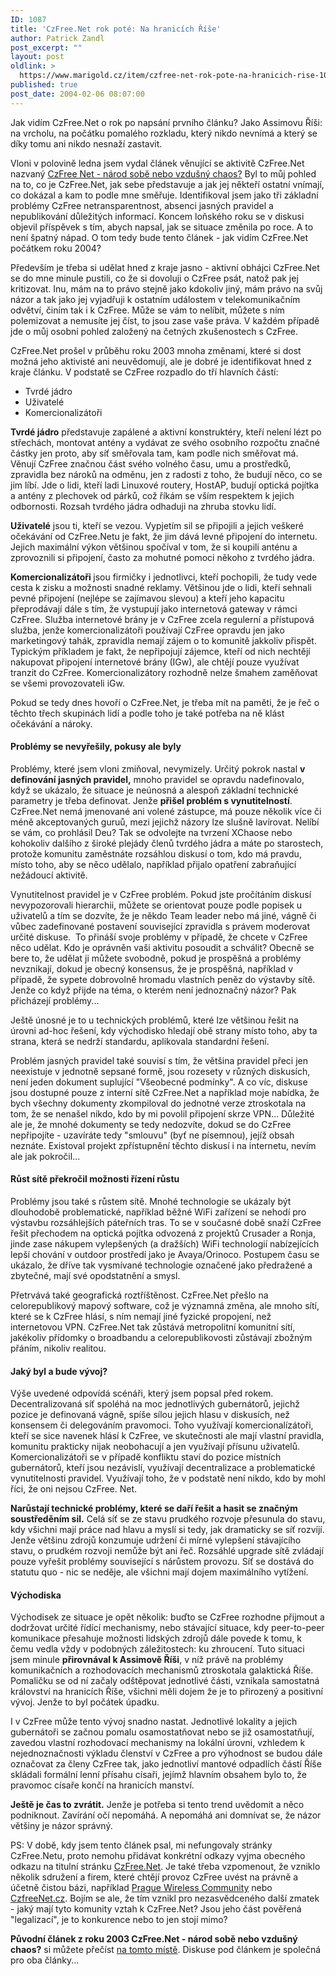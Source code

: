 ```yaml
---
ID: 1087
title: 'CzFree.Net rok poté: Na hranicích Říše'
author: Patrick Zandl
post_excerpt: ""
layout: post
oldlink: >
  https://www.marigold.cz/item/czfree-net-rok-pote-na-hranicich-rise-1087
published: true
post_date: 2004-02-06 08:07:00
---
```

Jak vidím CzFree.Net o rok po napsání prvního článku? Jako Assimovu Říši: na vrcholu, na počátku pomalého rozkladu, který nikdo nevnímá a který se díky tomu ani nikdo nesnaží zastavit.<!--more--><p>
Vloni v polovině ledna jsem vydal článek věnující se aktivitě CzFree.Net nazvaný <A href="/trh/czfree030112.html">CzFree Net - národ sobě nebo vzdušný chaos?</A> Byl to můj pohled na to, co je CzFree.Net, jak sebe představuje a jak jej někteří ostatní vnímají, co dokázal a kam to podle mne směřuje. Identifikoval jsem jako tři základní problémy CzFree netransparentnost, absenci jasných pravidel a nepublikování důležitých informací. Koncem loňského roku se v diskusi objevil příspěvek s tím, abych napsal, jak se situace změnila po roce. A to není špatný nápad. O tom tedy bude tento článek - jak vidím CzFree.Net počátkem roku 2004?</p>

<p>
Především je třeba si udělat hned z kraje jasno - aktivní obhájci CzFree.Net se do mne minule pustili, co že si dovoluji o CzFree psát, natož pak jej kritizovat. Inu, mám na to právo stejně jako kdokoliv jiný, mám právo na svůj názor a tak jako jej vyjadřuji k ostatním událostem v telekomunikačním odvětví, činím tak i k CzFree. Může se vám to nelíbit, můžete s ním polemizovat a nemusíte jej číst, to jsou zase vaše práva. V každém případě jde o můj osobní pohled založený na četných zkušenostech s CzFree.</p>

<p>
CzFree.Net prošel v průběhu roku 2003 mnoha změnami, které si dost možná jeho aktivisté ani neuvědomují, ale je dobré je identifikovat hned z kraje článku. V podstatě se CzFree rozpadlo do tří hlavních částí:</p>

<UL>
<LI>Tvrdé jádro</LI>
<LI>Uživatelé</LI>
<LI>Komercionalizátoři</LI></UL>
<p>
<STRONG>Tvrdé jádro</STRONG> představuje zapálené a aktivní konstruktéry, kteří nelení lézt po střechách, montovat antény a vydávat ze svého osobního rozpočtu značné částky jen proto, aby síť směřovala tam, kam podle nich směřovat má. Věnují CzFree značnou část svého volného času, umu a prostředků, zpravidla bez nároků na odměnu, jen z radosti z toho, že budují něco, co se jim líbí. Jde o lidi, kteří ladi Linuxové routery, HostAP, budují optická pojítka a antény z plechovek od párků, což říkám se vším respektem k jejich odbornosti. Rozsah tvrdého jádra odhaduji na zhruba stovku lidí. </p>

<p>
<STRONG>Uživatelé</STRONG> jsou ti, kteří se vezou. Vypjetím sil se připojili a jejich veškeré očekávání od CzFree.Netu je fakt, že jim dává levné připojení do internetu. Jejich maximální výkon většinou spočíval v tom, že si koupili anténu a zprovoznili si připojení, často za mohutné pomoci někoho z tvrdého jádra.&#160;&#160; </p>

<p>
<STRONG>Komercionalizátoři </STRONG>jsou firmičky i jednotlivci, kteří pochopili, že tudy vede cesta k zisku a možnosti snadné reklamy. Většinou jde o lidi, kteří sehnali pevné připojení (nejlépe se zajímavou slevou) a kteří jeho kapacitu přeprodávají dále s tím, že vystupují jako internetová gateway v rámci CzFree. Služba internetové brány je v CzFree zcela regulerní a přístupová služba, jenže komercionalizátoři používají CzFree opravdu jen jako marketingový tahák, zpravidla nemají zájem o to komunitě jakkoliv přispět. Typickým příkladem je fakt, že nepřipojují zájemce, kteří od nich nechtějí nakupovat připojení internetové brány (IGw), ale chtějí pouze využívat tranzit do CzFree. Komercionalizátory rozhodně nelze šmahem zaměňovat se všemi provozovateli iGw.</p>

<p>
Pokud se tedy dnes hovoří o CzFree.Net, je třeba mít na paměti, že je řeč o těchto třech skupinách lidí a podle toho je také potřeba na ně klást očekávání a nároky. </p>

<H4>Problémy se nevyřešily, pokusy ale byly</H4>
<p>
Problémy, které jsem vloni zmiňoval, nevymizely. Určitý pokrok nastal <STRONG>v definování jasných pravidel,</STRONG> mnoho pravidel se opravdu nadefinovalo, když se ukázalo, že situace je neúnosná a alespoň základní technické parametry je třeba definovat. Jenže <STRONG>přišel problém s vynutitelností</STRONG>. CzFree.Net nemá jmenované ani volené zástupce, má pouze několik více či méně akceptovaných guruů, mezi jejichž názory lze slušně lavírovat. Nelíbí se vám, co prohlásil Deu? Tak se odvolejte na tvrzení XChaose nebo kohokoliv dalšího z široké plejády členů tvrdého jádra a máte po starostech, protože komunitu zaměstnáte rozsáhlou diskusí o tom, kdo má pravdu, místo toho, aby se něco udělalo, například přijalo opatření zabraňující nežádoucí aktivitě. </p>

<p>
Vynutitelnost pravidel je v CzFree problém. Pokud jste pročítáním diskusí nevypozorovali hierarchii, můžete se orientovat pouze podle popisek u uživatelů a tím se dozvíte, že je někdo Team leader nebo má jiné, vágně či vůbec zadefinované postavení související zpravidla s právem moderovat určité diskuse.&#160; To přináší svoje problémy v případě, že chcete v CzFree něco udělat. Kdo je oprávněn vaši aktivitu posoudit a schválit? Obecně se bere to, že udělat ji můžete svobodně, pokud je prospěšná a problémy nevznikají, dokud je obecný konsensus, že je prospěšná, například v případě, že sypete dobrovolně hromadu vlastních peněz do výstavby sítě. Jenže co když přijde na téma, o kterém není jednoznačný názor? Pak přicházejí problémy... </p>

<p>
Ještě únosné je to u technických problémů, které lze většinou řešit na úrovni ad-hoc řešení, kdy východisko hledají obě strany místo toho, aby ta strana, která se nedrží standardu, aplikovala standardní řešení. </p>

<p>
Problém jasných pravidel také souvisí s tím, že většina pravidel přeci jen neexistuje v jednotně sepsané formě, jsou rozesety v různých diskusích, není jeden dokument suplující "Všeobecné podmínky". A co víc, diskuse jsou dostupné pouze z interní sítě CzFree.Net a například moje nabídka, že bych všechny dokumenty zkompiloval do jednotné verze ztroskotala na tom, že se nenašel nikdo, kdo by mi povolil připojení skrze VPN... Důležité ale je, že mnohé dokumenty se tedy nedozvíte, dokud se do CzFree nepřipojíte - uzavíráte tedy "smlouvu" (byť ne písemnou), jejíž obsah neznáte. Existoval projekt zpřístupnění těchto diskusí i na internetu, nevím ale jak pokročil...</p>

<H4>Růst sítě překročil možnosti řízení růstu</H4>
<p>
Problémy jsou také s růstem sítě. Mnohé technologie se ukázaly být dlouhodobě problematické, například běžné WiFi zařízení se nehodí pro výstavbu rozsáhlejších páteřních tras. To se v současné době snaží CzFree řešit přechodem na optická pojítka odvozená z projektů Crusader a Ronja, jinde zase nákupem vylepšených (a dražších) WiFi technologií nabízejících lepší chování v outdoor prostředí jako je Avaya/Orinoco. Postupem času se ukázalo, že dříve tak vysmívané technologie označené jako předražené a zbytečné, mají své opodstatnění a smysl. </p>

<p>
Přetrvává také geografická roztříštěnost. CzFree.Net přešlo na celorepublikový mapový software, což je významná změna, ale mnoho sítí, které se k CzFree hlásí, s ním nemají jiné fyzické propojení, než internetovou VPN. CzFree.Net tak zůstává metropolitní komunitní sítí, jakékoliv přídomky o broadbandu a celorepublikovosti zůstávají zbožným přáním, nikoliv realitou. </p>

<H4>Jaký byl a bude vývoj?</H4>
<p>
Výše uvedené odpovídá scénáři, který jsem popsal před rokem. Decentralizovaná síť spoléhá na moc jednotlivých gubernátorů, jejichž pozice je definovaná vágně, spíše sílou jejich hlasu v diskusích, než konsensem či delegováním pravomoci. Toho využívají komercionalízátoři, kteří se sice navenek hlásí k CzFree, ve skutečnosti ale mají vlastní pravidla, komunitu prakticky nijak neobohacují a jen využívají přísunu uživatelů. Komercionalizátoři se v případě konfliktu staví do pozice místních gubernátorů, kteří jsou nezávislí, využívají decentralizace a problematické vynutitelnosti pravidel. Využívají toho, že v podstatě není nikdo, kdo by mohl říci, že oni nejsou CzFree. Net. </p>

<p>
<STRONG>Narůstají technické problémy, které se daří řešit a hasit se značným soustředěním sil.</STRONG> Celá síť se ze stavu prudkého rozvoje přesunula do stavu, kdy všichni mají práce nad hlavu a myslí si tedy, jak dramaticky se síť rozvíjí. Jenže většinu zdrojů konzumuje udržení či mírné vylepšení stávajícího stavu, o prudkém rozvoji nemůže být ani řeč. Rozsáhlé upgrade sítě zvládají pouze vyřešit problémy související s nárůstem provozu. Síť se dostává do statutu quo - nic se neděje, ale všichni mají dojem maximálního vytížení. </p>

<H4>Východiska</H4>
<p>
Východisek ze situace je opět několik: buďto se CzFree rozhodne přijmout a dodržovat určité řídící mechanismy, nebo stávající situace, kdy peer-to-peer komunikace přesahuje možnosti lidských zdrojů dále povede k tomu, k čemu vedla vždy v podobných záležitostech: ku zhroucení. Tuto situaci jsem minule <STRONG>přirovnával k Assimově Říši</STRONG>, v níž právě na problémy komunikačních a rozhodovacích mechanismů ztroskotala galaktická Říše. Pomaličku se od ní začaly odštěpovat jednotlivé části, vznikala samostatná království na hranicích Říše, všichni měli dojem že je to přirozený a positivní vývoj. Jenže to byl počátek úpadku. </p>

<p>
I v CzFree může tento vývoj snadno nastat. Jednotlivé lokality a jejich gubernátoři se začnou pomalu osamostatňovat nebo se již osamostatňují, zavedou vlastní rozhodovací mechanismy na lokální úrovni, vzhledem k nejednoznačnosti výkladu členství v CzFree a pro výhodnost se budou dále označovat za členy CzFree tak, jako jednotliví mantové odpadlích částí Říše skládali formální lenní přísahu císaři, jejímž hlavním obsahem bylo to, že pravomoc císaře končí na hranicích manství. </p>

<p>
<STRONG>Ještě je čas to zvrátit.</STRONG> Jenže je potřeba si tento trend uvědomit a něco podniknout. Zavírání očí nepomáhá. A nepomáhá ani domnívat se, že názor většiny je názor správný. </p>

<p>
PS: V době, kdy jsem tento článek psal, mi nefungovaly stránky CzFree.Netu, proto nemohu přidávat konkrétní odkazy vyjma obecného odkazu na titulní stránku <A href="http://www.czfree.net/" target=_blank>CzFree.Net</A>. Je také třeba vzpomenout, že vzniklo několik sdružení a firem, které chtějí provoz CzFree uvést na právně a účetně čistou bázi, například <A href="http://pwc.networ.cz/" target=_blank>Prague Wireless Community</A> nebo <A href="http://www.czfreenet.cz/" target=_blank>CzfreeNet.cz</A>. Bojím se ale, že tím vznikl pro nezasvědceného další zmatek - jaký mají tyto komunity vztah k CzFree.Net? Jsou jeho část pověřená "legalizací", je to konkurence nebo to jen stojí mimo? </p>

<p>
<STRONG>Původní článek z roku 2003 CzFree.Net - národ sobě nebo vzdušný chaos?</STRONG> si můžete přečíst <A href="/trh/czfree030112.html">na tomto místě</A>. Diskuse pod článkem je společná pro oba články...</p>
